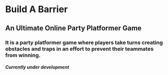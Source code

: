 # Build A Barrier
## An Ultimate Online Party Platformer Game
### It is a party platformer game where players take turns creating obstacles and traps in an effort to prevent their teammates from winning.


#### *Currently under development*

